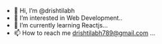 - 👋 Hi, I’m @drishtilabh
- 👀 I’m interested in Web Development..
- 🌱 I’m currently learning Reactjs...
- 📫 How to reach me drishtilabh789@gmail.com ...

<!---
drishtilabh/drishtilabh is a ✨ special ✨ repository because its `README.md` (this file) appears on your GitHub profile.
You can click the Preview link to take a look at your changes.
--->
